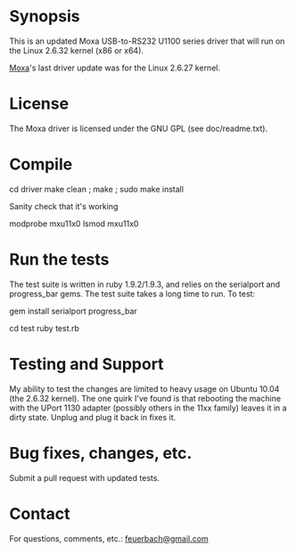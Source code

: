 # Synopsis

This is an updated Moxa USB-to-RS232 U1100 series driver that will run on the
Linux 2.6.32 kernel (x86 or x64).

[Moxa](http://www.moxa.com/)'s last driver update was for the Linux 2.6.27
kernel.

# License

The Moxa driver is licensed under the GNU GPL (see doc/readme.txt).

# Compile

  cd driver
  make clean ; make ; sudo make install

Sanity check that it's working

  modprobe mxu11x0
  lsmod mxu11x0

# Run the tests

The test suite is written in ruby 1.9.2/1.9.3, and relies on the serialport
and progress_bar gems.  The test suite takes a long time to run.  To test:

  gem install serialport progress_bar

  cd test
  ruby test.rb


# Testing and Support

My ability to test the changes are limited to heavy usage on Ubuntu 10.04 (the
2.6.32 kernel). The one quirk I've found is that rebooting the machine with
the UPort 1130 adapter (possibly others in the 11xx family) leaves it in
a dirty state. Unplug and plug it back in fixes it.

# Bug fixes, changes, etc.

Submit a pull request with updated tests.

# Contact

For questions, comments, etc.: feuerbach@gmail.com